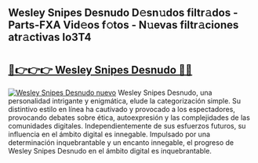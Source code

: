 ## Wesley Snipes Desnudo D𝚎sn𝚞dos filtr𝚊dos - Parts-FXA Vid𝚎os f𝚘tos - N𝚞evas filtr𝚊ciones atr𝚊ctivas Io3T4

# <h2><a href="http://mb4v9l.tromn.icu/?c=Wesley+Snipes+Desnudo">🔗👉👉👉 Wesley Snipes Desnudo 🔗🔗</a></h2>

[![Wesley Snipes Desnudo nuevo](https://i.imgur.com/pEAQMta.gif)](http://mb4v9l.tromn.icu/?c=Wesley+Snipes+Desnudo)
Wesley Snipes Desnudo, una personalidad intrigante y enigmática, elude la categorización simple. Su distintivo estilo en línea ha cautivado y provocado a los espectadores, provocando debates sobre ética, autoexpresión y las complejidades de las comunidades digitales. Independientemente de sus esfuerzos futuros, su influencia en el ámbito digital es innegable. Impulsado por una determinación inquebrantable y un encanto innegable, el progreso de Wesley Snipes Desnudo en el ámbito digital es inquebrantable.
